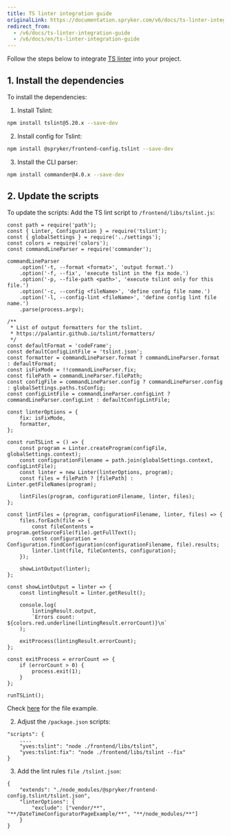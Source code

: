 ```yaml
---
title: TS linter integration guide
originalLink: https://documentation.spryker.com/v6/docs/ts-linter-integration-guide
redirect_from:
  - /v6/docs/ts-linter-integration-guide
  - /v6/docs/en/ts-linter-integration-guide
---
```


Follow the steps below to integrate [TS linter](https://documentation.spryker.com/docs/ts-linter) into your project. 

## 1. Install the dependencies

To install the dependencies:
1. Install Tslint:
```Bash
npm install tslint@5.20.x --save-dev
```
2. Install config for Tslint:
```Bash
npm install @spryker/frontend-config.tslint --save-dev
```

3. Install the CLI parser:
```Bash
npm install commander@4.0.x --save-dev
```
## 2. Update the scripts
To update the scripts:
Add the TS lint script to `/frontend/libs/tslint.js`:
```
const path = require('path');
const { Linter, Configuration } = require('tslint');
const { globalSettings } = require('../settings');
const colors = require('colors');
const commandLineParser = require('commander');

commandLineParser
    .option('-t, --format <format>', 'output format.')
    .option('-f, --fix', 'execute tslint in the fix mode.')
    .option('-p, --file-path <path>', 'execute tslint only for this file.')
    .option('-c, --config <fileName>', 'define config file name.')
    .option('-l, --config-lint <fileName>', 'define config lint file name.')
    .parse(process.argv);

/**
 * List of output formatters for the tslint.
 * https://palantir.github.io/tslint/formatters/
 */
const defaultFormat = 'codeFrame';
const defaultConfigLintFile = 'tslint.json';
const formatter = commandLineParser.format ? commandLineParser.format : defaultFormat;
const isFixMode = !!commandLineParser.fix;
const filePath = commandLineParser.filePath;
const configFile = commandLineParser.config ? commandLineParser.config : globalSettings.paths.tsConfig;
const configLintFile = commandLineParser.configLint ? commandLineParser.configLint : defaultConfigLintFile;

const linterOptions = {
    fix: isFixMode,
    formatter,
};

const runTSLint = () => {
    const program = Linter.createProgram(configFile, globalSettings.context);
    const configurationFilename = path.join(globalSettings.context, configLintFile);
    const linter = new Linter(linterOptions, program);
    const files = filePath ? [filePath] : Linter.getFileNames(program);

    lintFiles(program, configurationFilename, linter, files);
};

const lintFiles = (program, configurationFilename, linter, files) => {
    files.forEach(file => {
        const fileContents = program.getSourceFile(file).getFullText();
        const configuration = Configuration.findConfiguration(configurationFilename, file).results;
        linter.lint(file, fileContents, configuration);
    });

    showLintOutput(linter);
};

const showLintOutput = linter => {
    const lintingResult = linter.getResult();

    console.log(
        lintingResult.output,
        `Errors count: ${colors.red.underline(lintingResult.errorCount)}\n`
    );

    exitProcess(lintingResult.errorCount);
};

const exitProcess = errorCount => {
    if (errorCount > 0) {
        process.exit(1);
    }
};

runTSLint();
```
Check [here](https://github.com/spryker-shop/suite/blob/master/frontend/libs/tslint.js) for the file example.

2. Adjust the `/package.json` scripts:
```
"scripts": {
    ....
    "yves:tslint": "node ./frontend/libs/tslint",
    "yves:tslint:fix": "node ./frontend/libs/tslint --fix"
}
```
3. Add the lint rules `file /tslint.json`:
```
{
    "extends": "./node_modules/@spryker/frontend-config.tslint/tslint.json",
    "linterOptions": {
        "exclude": ["vendor/**", "**/DateTimeConfiguratorPageExample/**", "**/node_modules/**"]
    }
}
```

